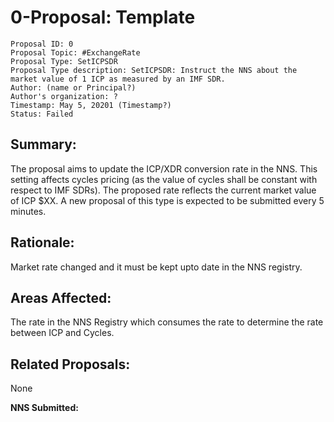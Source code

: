 
# 0-Proposal: Template

```
Proposal ID: 0
Proposal Topic: #ExchangeRate
Proposal Type: SetICPSDR
Proposal Type description: SetICPSDR: Instruct the NNS about the market value of 1 ICP as measured by an IMF SDR.
Author: (name or Principal?)
Author's organization: ?
Timestamp: May 5, 20201 (Timestamp?)
Status: Failed
```

## Summary:

The proposal aims to update the ICP/XDR conversion rate in the NNS. This setting affects cycles pricing (as the value of cycles shall be constant with respect to IMF SDRs). The proposed rate reflects the current market value of ICP $XX. A new proposal of this type is expected to be submitted every 5 minutes.

## Rationale:

Market rate changed and it must be kept upto date in the NNS registry.

## Areas Affected:

The rate in the NNS Registry which consumes the rate to determine the rate between ICP and Cycles.

## Related Proposals:

None

**NNS Submitted:**
